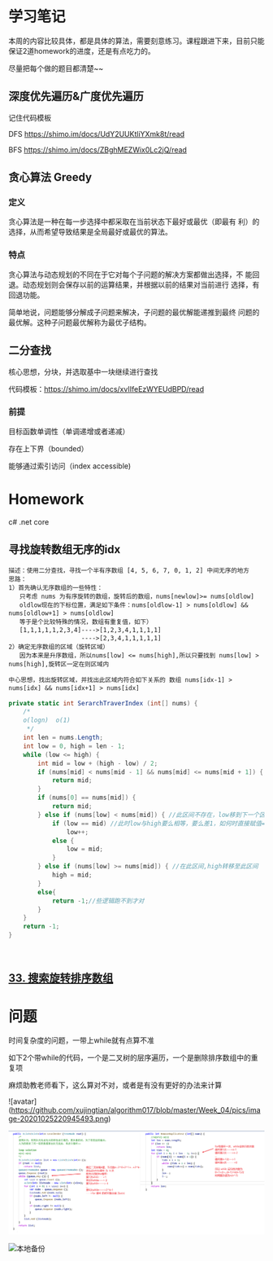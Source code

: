# 学习笔记

本周的内容比较具体，都是具体的算法，需要刻意练习。课程跟进下来，目前只能保证2道homework的进度，还是有点吃力的。

尽量把每个做的题目都清楚~~

## 深度优先遍历&广度优先遍历

记住代码模板

DFS https://shimo.im/docs/UdY2UUKtliYXmk8t/read

BFS https://shimo.im/docs/ZBghMEZWix0Lc2jQ/read



## 贪心算法 Greedy

### 定义

贪心算法是一种在每一步选择中都采取在当前状态下最好或最优（即最有
利）的选择，从而希望导致结果是全局最好或最优的算法。

### 特点

贪心算法与动态规划的不同在于它对每个子问题的解决方案都做出选择，不
能回退。动态规划则会保存以前的运算结果，并根据以前的结果对当前进行
选择，有回退功能。

简单地说，问题能够分解成子问题来解决，子问题的最优解能递推到最终
问题的最优解。这种子问题最优解称为最优子结构。




## 二分查找

核心思想，分块，并选取基中一块继续进行查找

代码模板：https://shimo.im/docs/xvIIfeEzWYEUdBPD/read

### 前提

目标函数单调性（单调递增或者递减）

存在上下界（bounded）

能够通过索引访问（index accessible)



# Homework

c# .net core

## 寻找旋转数组无序的idx

```
描述：使用二分查找，寻找一个半有序数组 [4, 5, 6, 7, 0, 1, 2] 中间无序的地方
思路： 
1）首先确认无序数组的一些特性：
   只考虑 nums 为有序旋转的数组，旋转后的数组，nums[newlow]>= nums[oldlow]
   oldlow现在的下标位置，满足如下条件：nums[oldlow-1] > nums[oldlow] && nums[oldlow+1] > nums[oldlow] 
   等于是个比较特殊的情况，数组有重复值，如下）
   [1,1,1,1,1,2,3,4]---->[1,2,3,4,1,1,1,1]
                    ---->[2,3,4,1,1,1,1,1]
2）确定无序数组的区域（旋转区域）
   因为本来是升序数组，所以nums[low] <= nums[high],所以只要找到 nums[low] > nums[high],旋转区一定在则区域内
```

    中心思想，找出旋转区域，并找出此区域内符合如下关系的 数组 nums[idx-1] > nums[idx] && nums[idx+1] > nums[idx] 

```c#
private static int SerarchTraverIndex (int[] nums) {
    /* 
    o(logn)  o(1)
     */
    int len = nums.Length;
    int low = 0, high = len - 1;
    while (low <= high) {
        int mid = low + (high - low) / 2;
        if (nums[mid] < nums[mid - 1] && nums[mid] <= nums[mid + 1]) {
            return mid;
        }
        if (nums[0] == nums[mid]) {
            return mid;
        } else if (nums[low] < nums[mid]) { //此区间不存在，low移到下一个区间
            if (low == mid) //此时low与high要么相等，要么差1，如何时直接赋值=high,则可能死循环，所以+1
                low++;
            else {
                low = mid;
            }
        } else if (nums[low] >= nums[mid]) { //在此区间,high转移至此区间
            high = mid;
        }
        else{
            return -1;//些逻辑跑不到才对
        }
    }
    return -1;
}
```

​	

## [33. 搜索旋转排序数组](https://leetcode-cn.com/problems/search-in-rotated-sorted-array/)



# 问题

时间复杂度的问题，一带上while就有点算不准

如下2个带while的代码，一个是二叉树的层序遍历，一个是删除排序数组中的重复项

麻烦助教老师看下，这么算对不对，或者是有没有更好的办法来计算

![avatar] (https://github.com/xujingtian/algorithm017/blob/master/Week_04/pics/image-20201025220945493.png)

![image-2020102522094549](https://github.com/xujingtian/algorithm017/blob/master/Week_04/pics/image-20201025220945493.png)

![本地备份](D:\99.dean_pc\08.geektime\03.算法训练营_正式\algrothimcode\algorithm017\Week_04\pics\image-20201025220945493.png)